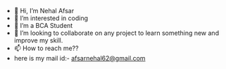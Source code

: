 - 👋 Hi, I’m Nehal Afsar
- 👀 I’m interested in coding
- 🌱 I’m a BCA Student
- 💞️ I’m looking to collaborate on any project to learn something new and improve my skill.
- 📫 How to reach me??
- here is my mail id:- afsarnehal62@gmail.com 

<!---
NehalAfsar/NehalAfsar is a ✨ special ✨ repository because its `README.md` (this file) appears on your GitHub profile.
You can click the Preview link to take a look at your changes.
--->
